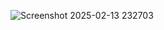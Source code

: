 

![Screenshot 2025-02-13 232703](https://github.com/user-attachments/assets/2ab4673f-cb47-4a34-b386-800d3624fb87)
